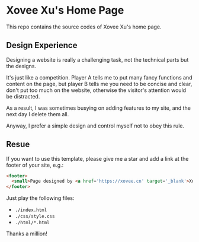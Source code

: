 # Xovee Xu's Home Page
This repo contains the source codes of Xovee Xu's home page. 

## Design Experience

Designing a website is really a challenging task, not the technical parts but the designs. 

It's just like a competition. Player A tells me to put many fancy functions and content on the page, but player B tells me you need to be concise and clear, don't put too much on the website, otherwise the visitor's attention would be distracted. 

As a result, I was sometimes busying on adding features to my site, and the next day I delete them all. 

Anyway, I prefer a simple design and control myself not to obey this rule. 

## Resue

If you want to use this template, please give me a star and add a link at the footer of your site, e.g.: 

```html
<footer>
  <small>Page designed by <a href='https://xovee.cn' target='_blank'>Xovee Xu</a>.</small>
</footer>
```

Just play the following files:

- `./index.html`
- `./css/style.css`
- `./html/*.html`

Thanks a million!
